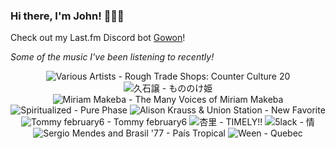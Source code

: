 ### Hi there, I'm John! 🏄🏻‍♂️

Check out my Last.fm Discord bot [Gowon](http://gowon.ca)!

_Some of the music I've been listening to recently!_


<!-- lastfm -->
<p align="center"><img src="https://lastfm.freetls.fastly.net/i/u/64s/5400f799f0f346d0faab4ef6702fa1cd.jpg" title="Various Artists - Rough Trade Shops: Counter Culture 20"> <img src="https://lastfm.freetls.fastly.net/i/u/64s/74ca9aa62695491983348cc6d26deb34.jpg" title="久石譲 - もののけ姫"> <img src="https://lastfm.freetls.fastly.net/i/u/64s/f176bb339a0ebb5bf8c6d9b6305d9493.jpg" title="Miriam Makeba - The Many Voices of Miriam Makeba"> <img src="https://lastfm.freetls.fastly.net/i/u/64s/a795cd8b8be6856d4205f811e1f4a280.jpg" title="Spiritualized - Pure Phase"> <img src="https://lastfm.freetls.fastly.net/i/u/64s/1a6e81c7cbbe4f9d91b7e7af1e9f61cd.jpg" title="Alison Krauss & Union Station - New Favorite"> <img src="https://lastfm.freetls.fastly.net/i/u/64s/8ed1bc6e0878c695f1ab57f83e269dcc.jpg" title="Tommy february6 - Tommy february6"> <img src="https://lastfm.freetls.fastly.net/i/u/64s/e03c6fe59b86f66d1b04ed7a06b66d9c.png" title="杏里 - TIMELY!!"> <img src="https://lastfm.freetls.fastly.net/i/u/64s/b003edac37394de2a9f7eee5e7ba7784.jpg" title="5lack - 情"> <img src="https://lastfm.freetls.fastly.net/i/u/64s/d7953e18c3594385c352f300c6f1aaba.jpg" title="Sergio Mendes and Brasil '77 - País Tropical"> <img src="https://lastfm.freetls.fastly.net/i/u/64s/adf9b04c01c346b5b866a63c7a281d9b.png" title="Ween - Quebec"> </p>
